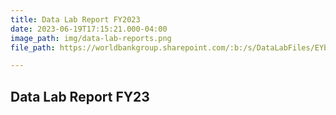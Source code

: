 ```yaml
---
title: Data Lab Report FY2023
date: 2023-06-19T17:15:21.000-04:00
image_path: img/data-lab-reports.png
file_path: https://worldbankgroup.sharepoint.com/:b:/s/DataLabFiles/EYbt86GpacJAqpWrRrImIAoBCKY-4lETTgjVGHjkzG_4qg?e=yVtFAJ

---
```

## Data Lab Report FY23

